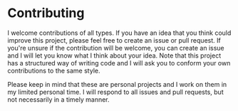 # Contributing

I welcome contributions of all types. If you have an idea that you think could improve this project, please feel free to create an issue or pull request. If you're unsure if the contribution will be welcome, you can create an issue and I will let you know what I think about your idea. Note that this project has a structured way of writing code and I will ask you to conform your own contributions to the same style.

Please keep in mind that these are personal projects and I work on them in my limited personal time. I will respond to all issues and pull requests, but not necessarily in a timely manner.